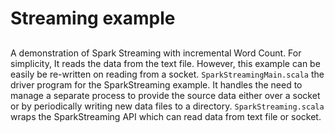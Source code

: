 # Streaming example

##
A demonstration of Spark Streaming with incremental Word Count.
For simplicity, It reads the data from the text file. However, this example
can be easily be re-written on reading from a socket.
`SparkStreamingMain.scala` the driver program for the SparkStreaming example.
It handles the need to manage a separate process to provide the source data either over a
socket or by periodically writing new data files to a directory.
`SparkStreaming.scala` wraps the SparkStreaming API which can read data
from text file or socket.
